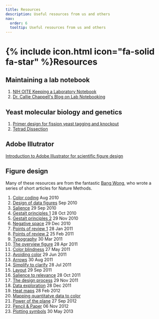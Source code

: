 ```yaml
---
title: Resources
description: Useful resources from us and others
nav:
  order: 6
  tooltip: Useful resources from us and others
---
```

# {% include icon.html icon="fa-solid fa-star" %}Resources

## Maintaining a lab notebook
1. [NIH OITE Keeping a Laboratory Notebook](https://www.youtube.com/watch?v=-MAIuaOL64I&ab_channel=NIHOITE)
2. [Dr. Callie Chappell's Blog on Lab Notebooking](https://www.calliechappell.com/blog/2020/3/19/lab-notebook)
   

## Yeast molecular biology and genetics 
1. [Primer design for fission yeast tagging and knockout](https://www.youtube.com/watch?v=5FVq820WwRE)
2. [Tetrad Dissection](https://www.singerinstruments.com/resource/how-to-dissect-a-tetrad/)
   

## Adobe Illutrator
[Introduction to Adobe Illustrator for scientific figure design](https://youtu.be/WERLyS--8OI)

## Figure design 

Many of these resources are from the fantastic [Bang Wong](https://x.com/bangwong?lang=en), who wrote a series of short articles for Nature Methods.

1. [Color coding](https://doi.org/10.1038/nmeth0810-573) Aug 2010
2. [Design of data figures](https://doi.org/10.1038/nmeth0910-665) Sep 2010
3. [Salience](https://doi.org/10.1038/nmeth1010-773) 29 Sep 2010
4. [Gestalt principles 1](https://doi.org/10.1038/nmeth1110-863) 28 Oct 2010
5. [Gestalt principles 2](https://doi.org/10.1038/nmeth1210-941) 29 Nov 2010
6. [Negative space](https://doi.org/10.1038/nmeth0111-5) 29 Dec 2010
7. [Points of review 1](https://doi.org/10.1038/nmeth0211-101) 28 Jan 2011
8. [Points of review 2](https://doi.org/10.1038/nmeth0311-189) 25 Feb 2011
9. [Typography](https://doi.org/10.1038/nmeth0411-277) 30 Mar 2011
10. [The overview figure](https://doi.org/10.1038/nmeth0511-365) 28 Apr 2011
11. [Color blindness](https://doi.org/10.1038/nmeth.1618) 27 May 2011
12. [Avoiding color](https://doi.org/10.1038/nmeth.1642) 29 Jun 2011
13. [Arrows](https://doi.org/10.1038/nmeth.1676) 30 Aug 2011
14. [Simplify to clarify](https://doi.org/10.1038/nmeth.1660) 28 Jul 2011
15. [Layout](https://doi.org/10.1038/nmeth.1711) 29 Sep 2011
16. [Salience to relevance](https://doi.org/10.1038/nmeth.1762) 28 Oct 2011
17. [The design process](https://doi.org/10.1038/nmeth.1783) 29 Nov 2011
18. [Data exploration](https://doi.org/10.1038/nmeth.1829) 28 Dec 2011
19. [Heat maps](https://doi.org/10.1038/nmeth.1902) 28 Feb 2012
20. [Mapping quantitatve data to color](https://doi.org/10.1038/nmeth.2134)
21. [Power of the plane](https://doi.org/10.1038/nmeth.2186) 27 Sep 2012
22. [Pencil & Paper](https://doi.org/10.1038/nmeth.2223) 06 Nov 2012 
23. [Plotting symbols](https://doi.org/10.1038/nmeth.2490) 30 May 2013

